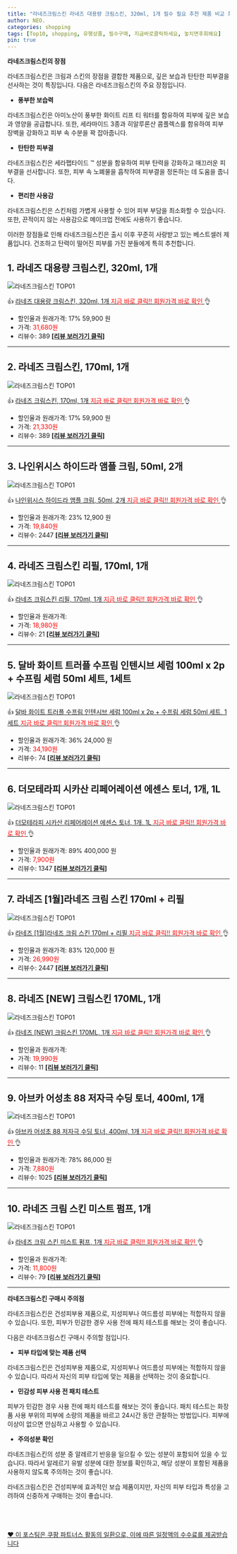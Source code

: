 ```yaml
---
title: "라네즈크림스킨 라네즈 대용량 크림스킨, 320ml, 1개 필수 필요 추천 제품 비교 최저 가격 비교 장점 구매 후기 구매평"
author: NEO.
categories: shopping
tags: [Top10, shopping, 유행상품, 필수구매, 지금바로클릭하세요, 놓치면후회해요]
pin: true
---
```

**라네즈크림스킨의 장점**

라네즈크림스킨은 크림과 스킨의 장점을 결합한 제품으로, 깊은 보습과 탄탄한 피부결을 선사하는 것이 특징입니다. 다음은 라네즈크림스킨의 주요 장점입니다.

* **풍부한 보습력**

라네즈크림스킨은 아미노산이 풍부한 화이트 리프 티 워터를 함유하여 피부에 깊은 보습과 영양을 공급합니다. 또한, 세라마이드 3종과 히알루론산 콤플렉스를 함유하여 피부 장벽을 강화하고 피부 속 수분을 꽉 잡아줍니다.

* **탄탄한 피부결**

라네즈크림스킨은 세라펩타이드 ™ 성분을 함유하여 피부 탄력을 강화하고 매끄러운 피부결을 선사합니다. 또한, 피부 속 노폐물을 흡착하여 피부결을 정돈하는 데 도움을 줍니다.

* **편리한 사용감**

라네즈크림스킨은 스킨처럼 가볍게 사용할 수 있어 피부 부담을 최소화할 수 있습니다. 또한, 끈적이지 않는 사용감으로 메이크업 전에도 사용하기 좋습니다.

이러한 장점들로 인해 라네즈크림스킨은 출시 이후 꾸준히 사랑받고 있는 베스트셀러 제품입니다. 건조하고 탄력이 떨어진 피부를 가진 분들에게 특히 추천합니다.

   

## 1. 라네즈 대용량 크림스킨, 320ml, 1개

![라네즈크림스킨 TOP01](https://thumbnail9.coupangcdn.com/thumbnails/remote/490x490ex/image/retail/images/1748389849131677-0939f511-a96d-416a-b8f9-ee9ab3a0fe08.jpg)


👍 [라네즈 대용량 크림스킨, 320ml, 1개 <font color=red> 지금 바로 클릭!! 회원가격 바로 확인 </font> ](https://link.coupang.com/re/AFFSDP?lptag=AF3617701&subid=GithubCoopas&pageKey=7184263215&traceid=V0-153&itemId=19646451730&vendorItemId=86752544083) 👌 


- 할인율과 원래가격: 17%  59,900   원
- 가격: <span style='color:red'>31,680원</span>
- 리뷰수: 389  [**[리뷰 보러가기 클릭]**](https://link.coupang.com/re/AFFSDP?lptag=AF3617701&subid=GithubCoopas&pageKey=7184263215&traceid=V0-153&itemId=19646451730&vendorItemId=86752544083)

---


   

## 2. 라네즈 크림스킨, 170ml, 1개

![라네즈크림스킨 TOP01](https://thumbnail6.coupangcdn.com/thumbnails/remote/490x490ex/image/rs_quotation_api/a4ibu6mi/2b672b463d754da486442179e5e209a8.jpg)


👍 [라네즈 크림스킨, 170ml, 1개 <font color=red> 지금 바로 클릭!! 회원가격 바로 확인 </font> ](https://link.coupang.com/re/AFFSDP?lptag=AF3617701&subid=GithubCoopas&pageKey=7184263215&traceid=V0-153&itemId=18124818635&vendorItemId=87501162070) 👌 


- 할인율과 원래가격: 17%  59,900   원
- 가격: <span style='color:red'>21,330원</span>
- 리뷰수: 389  [**[리뷰 보러가기 클릭]**](https://link.coupang.com/re/AFFSDP?lptag=AF3617701&subid=GithubCoopas&pageKey=7184263215&traceid=V0-153&itemId=18124818635&vendorItemId=87501162070)

---


   

## 3. 나인위시스 하이드라 앰플 크림, 50ml, 2개

![라네즈크림스킨 TOP01](https://thumbnail6.coupangcdn.com/thumbnails/remote/490x490ex/image/retail/images/53c43496-d3b3-413c-b27d-f2c185a8fccb566285072064244030.png)


👍 [나인위시스 하이드라 앰플 크림, 50ml, 2개 <font color=red> 지금 바로 클릭!! 회원가격 바로 확인 </font> ](https://link.coupang.com/re/AFFSDP?lptag=AF3617701&subid=GithubCoopas&pageKey=6211307775&traceid=V0-153&itemId=19168937640&vendorItemId=86287209680) 👌 


- 할인율과 원래가격: 23%  12,900   원
- 가격: <span style='color:red'>19,840원</span>
- 리뷰수: 2447  [**[리뷰 보러가기 클릭]**](https://link.coupang.com/re/AFFSDP?lptag=AF3617701&subid=GithubCoopas&pageKey=6211307775&traceid=V0-153&itemId=19168937640&vendorItemId=86287209680)

---


   

## 4. 라네즈 크림스킨 리필, 170ml, 1개

![라네즈크림스킨 TOP01](https://thumbnail8.coupangcdn.com/thumbnails/remote/490x490ex/image/retail/images/2023/03/08/20/6/c98fd32c-6ef9-48be-8d72-8acc197be167.jpg)


👍 [라네즈 크림스킨 리필, 170ml, 1개 <font color=red> 지금 바로 클릭!! 회원가격 바로 확인 </font> ](https://link.coupang.com/re/AFFSDP?lptag=AF3617701&subid=GithubCoopas&pageKey=7184272798&traceid=V0-153&itemId=18124851681&vendorItemId=85275820645) 👌 


- 할인율과 원래가격: 
- 가격: <span style='color:red'>18,980원</span>
- 리뷰수: 21  [**[리뷰 보러가기 클릭]**](https://link.coupang.com/re/AFFSDP?lptag=AF3617701&subid=GithubCoopas&pageKey=7184272798&traceid=V0-153&itemId=18124851681&vendorItemId=85275820645)

---


   

## 5. 달바 화이트 트러플 수프림 인텐시브 세럼 100ml x 2p + 수프림 세럼 50ml 세트, 1세트

![라네즈크림스킨 TOP01](https://thumbnail8.coupangcdn.com/thumbnails/remote/490x490ex/image/retail/images/3227794821051192-32e17947-66b1-4b84-a0f1-1c4dbbb1cb63.png)


👍 [달바 화이트 트러플 수프림 인텐시브 세럼 100ml x 2p + 수프림 세럼 50ml 세트, 1세트 <font color=red> 지금 바로 클릭!! 회원가격 바로 확인 </font> ](https://link.coupang.com/re/AFFSDP?lptag=AF3617701&subid=GithubCoopas&pageKey=6137107889&traceid=V0-153&itemId=11744003733&vendorItemId=79017906112) 👌 


- 할인율과 원래가격: 36%  24,000   원
- 가격: <span style='color:red'>34,190원</span>
- 리뷰수: 74  [**[리뷰 보러가기 클릭]**](https://link.coupang.com/re/AFFSDP?lptag=AF3617701&subid=GithubCoopas&pageKey=6137107889&traceid=V0-153&itemId=11744003733&vendorItemId=79017906112)

---


   

## 6. 더모테라피 시카산 리페어레이션 에센스 토너, 1개, 1L

![라네즈크림스킨 TOP01](https://thumbnail7.coupangcdn.com/thumbnails/remote/490x490ex/image/retail/images/2263173208605858-bfbde61c-b24e-49ed-a22c-1700104ddc48.jpg)


👍 [더모테라피 시카산 리페어레이션 에센스 토너, 1개, 1L <font color=red> 지금 바로 클릭!! 회원가격 바로 확인 </font> ](https://link.coupang.com/re/AFFSDP?lptag=AF3617701&subid=GithubCoopas&pageKey=7217976988&traceid=V0-153&itemId=6212935454&vendorItemId=4325880090) 👌 


- 할인율과 원래가격: 89%  400,000   원
- 가격: <span style='color:red'>7,900원</span>
- 리뷰수: 1347  [**[리뷰 보러가기 클릭]**](https://link.coupang.com/re/AFFSDP?lptag=AF3617701&subid=GithubCoopas&pageKey=7217976988&traceid=V0-153&itemId=6212935454&vendorItemId=4325880090)

---


   

## 7. 라네즈 [1월]라네즈 크림 스킨 170ml + 리필

![라네즈크림스킨 TOP01](https://thumbnail8.coupangcdn.com/thumbnails/remote/490x490ex/image/vendor_inventory/c50e/a7227b4427b95ca5dfb044ab0065d3a1c7e79e2a2ae65365388a4bd5bec6.jpg)


👍 [라네즈 [1월]라네즈 크림 스킨 170ml + 리필 <font color=red> 지금 바로 클릭!! 회원가격 바로 확인 </font> ](https://link.coupang.com/re/AFFSDP?lptag=AF3617701&subid=GithubCoopas&pageKey=7103379158&traceid=V0-153&itemId=17736592565&vendorItemId=87341317308) 👌 


- 할인율과 원래가격: 83%  120,000   원
- 가격: <span style='color:red'>26,990원</span>
- 리뷰수: 2447  [**[리뷰 보러가기 클릭]**](https://link.coupang.com/re/AFFSDP?lptag=AF3617701&subid=GithubCoopas&pageKey=7103379158&traceid=V0-153&itemId=17736592565&vendorItemId=87341317308)

---


   

## 8. 라네즈 [NEW] 크림스킨 170ML, 1개

![라네즈크림스킨 TOP01](https://thumbnail8.coupangcdn.com/thumbnails/remote/490x490ex/image/vendor_inventory/d8aa/21f6840ac6aa13a6960d86017d78532ef5659427a127922a58a2182cc98b.jpg)


👍 [라네즈 [NEW] 크림스킨 170ML, 1개 <font color=red> 지금 바로 클릭!! 회원가격 바로 확인 </font> ](https://link.coupang.com/re/AFFSDP?lptag=AF3617701&subid=GithubCoopas&pageKey=7609884722&traceid=V0-153&itemId=20405681716&vendorItemId=87487908773) 👌 


- 할인율과 원래가격: 
- 가격: <span style='color:red'>19,990원</span>
- 리뷰수: 11  [**[리뷰 보러가기 클릭]**](https://link.coupang.com/re/AFFSDP?lptag=AF3617701&subid=GithubCoopas&pageKey=7609884722&traceid=V0-153&itemId=20405681716&vendorItemId=87487908773)

---


   

## 9. 아브카 어성초 88 저자극 수딩 토너, 400ml, 1개

![라네즈크림스킨 TOP01](https://thumbnail10.coupangcdn.com/thumbnails/remote/490x490ex/image/retail/images/2023/04/21/10/7/03e4b811-7e8c-447b-9a72-4116428d5880.jpg)


👍 [아브카 어성초 88 저자극 수딩 토너, 400ml, 1개 <font color=red> 지금 바로 클릭!! 회원가격 바로 확인 </font> ](https://link.coupang.com/re/AFFSDP?lptag=AF3617701&subid=GithubCoopas&pageKey=7283887612&traceid=V0-153&itemId=18602252871&vendorItemId=85738258651) 👌 


- 할인율과 원래가격: 78%  86,000   원
- 가격: <span style='color:red'>7,880원</span>
- 리뷰수: 1025  [**[리뷰 보러가기 클릭]**](https://link.coupang.com/re/AFFSDP?lptag=AF3617701&subid=GithubCoopas&pageKey=7283887612&traceid=V0-153&itemId=18602252871&vendorItemId=85738258651)

---


   

## 10. 라네즈 크림 스킨 미스트 펌프, 1개

![라네즈크림스킨 TOP01](https://thumbnail10.coupangcdn.com/thumbnails/remote/490x490ex/image/vendor_inventory/59d5/e1db67ddba930a29d539a141641438811e3d3f3a1328c016056b6b7ed299.jpg)


👍 [라네즈 크림 스킨 미스트 펌프, 1개 <font color=red> 지금 바로 클릭!! 회원가격 바로 확인 </font> ](https://link.coupang.com/re/AFFSDP?lptag=AF3617701&subid=GithubCoopas&pageKey=7323283373&traceid=V0-153&itemId=18786982401&vendorItemId=86901844155) 👌 


- 할인율과 원래가격: 
- 가격: <span style='color:red'>11,800원</span>
- 리뷰수: 79  [**[리뷰 보러가기 클릭]**](https://link.coupang.com/re/AFFSDP?lptag=AF3617701&subid=GithubCoopas&pageKey=7323283373&traceid=V0-153&itemId=18786982401&vendorItemId=86901844155)

---
**라네즈크림스킨 구매시 주의점**

라네즈크림스킨은 건성피부용 제품으로, 지성피부나 여드름성 피부에는 적합하지 않을 수 있습니다. 또한, 피부가 민감한 경우 사용 전에 패치 테스트를 해보는 것이 좋습니다.

다음은 라네즈크림스킨 구매시 주의할 점입니다.

* **피부 타입에 맞는 제품 선택**

라네즈크림스킨은 건성피부용 제품으로, 지성피부나 여드름성 피부에는 적합하지 않을 수 있습니다. 따라서 자신의 피부 타입에 맞는 제품을 선택하는 것이 중요합니다.

* **민감성 피부 사용 전 패치 테스트**

피부가 민감한 경우 사용 전에 패치 테스트를 해보는 것이 좋습니다. 패치 테스트는 화장품 사용 부위의 피부에 소량의 제품을 바르고 24시간 동안 관찰하는 방법입니다. 피부에 이상이 없으면 안심하고 사용할 수 있습니다.

* **주의성분 확인**

라네즈크림스킨의 성분 중 알레르기 반응을 일으킬 수 있는 성분이 포함되어 있을 수 있습니다. 따라서 알레르기 유발 성분에 대한 정보를 확인하고, 해당 성분이 포함된 제품을 사용하지 않도록 주의하는 것이 좋습니다.

라네즈크림스킨은 건성피부에 효과적인 보습 제품이지만, 자신의 피부 타입과 특성을 고려하여 신중하게 구매하는 것이 좋습니다.<br><br><br><br><br> [ ❤  이 포스팅은 쿠팡 파트너스 활동의 일환으로, 이에 따른 일정액의 수수료를 제공받습니다](https://link.coupang.com/a/bcEFyh)